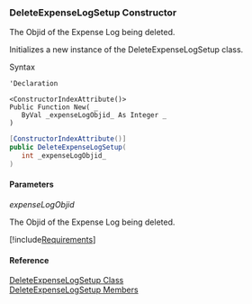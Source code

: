 ﻿### DeleteExpenseLogSetup Constructor

The Objid of the Expense Log being deleted.

Initializes a new instance of the DeleteExpenseLogSetup class.

Syntax

```vbnet
'Declaration

<ConstructorIndexAttribute()>
Public Function New( _
   ByVal _expenseLogObjid_ As Integer _
)
```

```csharp
[ConstructorIndexAttribute()]
public DeleteExpenseLogSetup( 
   int _expenseLogObjid_
)
```

#### Parameters

_expenseLogObjid_

The Objid of the Expense Log being deleted.

[!include[Requirements](../partials/requirements.md)]

#### Reference

[DeleteExpenseLogSetup Class](FChoice.Toolkits.Clarify~FChoice.Toolkits.Clarify.FieldOps.DeleteExpenseLogSetup.md)  
[DeleteExpenseLogSetup Members](FChoice.Toolkits.Clarify~FChoice.Toolkits.Clarify.FieldOps.DeleteExpenseLogSetup_members.md)